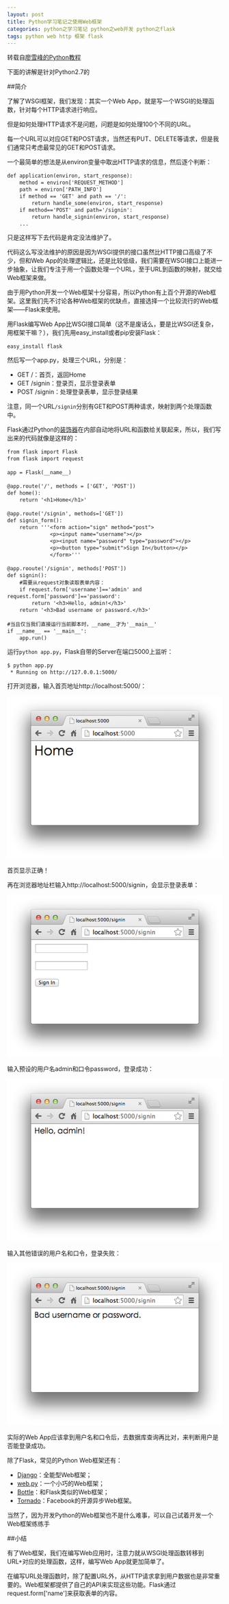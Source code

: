 ```yaml
---
layout: post
title: Python学习笔记之使用Web框架
categories: python之学习笔记 python之web开发 python之flask
tags: python web http 框架 flask
---
```


转载自[廖雪峰的Python教程](http://www.liaoxuefeng.com/wiki/001374738125095c955c1e6d8bb493182103fac9270762a000/001386832704232d6fb5df42dd34a7890fa6254351faac7000)

下面的讲解是针对Python2.7的

##简介

了解了WSGI框架，我们发现：其实一个Web App，就是写一个WSGI的处理函数，针对每个HTTP请求进行响应。

但是如何处理HTTP请求不是问题，问题是如何处理100个不同的URL。

每一个URL可以对应GET和POST请求，当然还有PUT、DELETE等请求，但是我们通常只考虑最常见的GET和POST请求。

一个最简单的想法是从environ变量中取出HTTP请求的信息，然后逐个判断：

```
def application(environ, start_response):
    method = environ['REQUEST_METHOD']
    path = environ['PATH_INFO']
    if method == 'GET' and path == '/':
        return handle_some(environ, start_response)
    if method=='POST' and path='/signin':
        return handle_signin(environ, start_response)
    ...
```

只是这样写下去代码是肯定没法维护了。

代码这么写没法维护的原因是因为WSGI提供的接口虽然比HTTP接口高级了不少，但和Web App的处理逻辑比，还是比较低级，我们需要在WSGI接口上能进一步抽象，让我们专注于用一个函数处理一个URL，至于URL到函数的映射，就交给Web框架来做。

由于用Python开发一个Web框架十分容易，所以Python有上百个开源的Web框架。这里我们先不讨论各种Web框架的优缺点，直接选择一个比较流行的Web框架——Flask来使用。

用Flask编写Web App比WSGI接口简单（这不是废话么，要是比WSGI还复杂，用框架干嘛？），我们先用easy_install或者pip安装Flask：

```
easy_install flask
```

然后写一个app.py，处理三个URL，分别是：

* GET /：首页，返回Home
* GET /signin：登录页，显示登录表单
* POST /signin：处理登录表单，显示登录结果

注意，同一个URL`/signin`分别有GET和POST两种请求，映射到两个处理函数中。

Flask通过Python的[装饰器](http://www.liaoxuefeng.com/wiki/001374738125095c955c1e6d8bb493182103fac9270762a000/001386819879946007bbf6ad052463ab18034f0254bf355000)在内部自动地将URL和函数给关联起来，所以，我们写出来的代码就像是这样的：

```
from flask import Flask
from flask import request

app = Flask(__name__)

@app.route('/', methods = ['GET', 'POST'])
def home():
    return '<h1>Home</h1>'
    
@app.route('/signin', methods=['GET'])
def signin_form():
    return '''<form action="sign" method="post">
              <p><input name="username"></p>
              <p><input name="password" type="password"></p>
              <p><button type="submit">Sign In</button></p>
              </form>'''
              
@app.rooute('/signin', methods['POST'])
def signin():
    #需要从request对象读取表单内容：
    if request.form['username']=='admin' and request.form['password']=='password':
        return '<h3>Hello, admin!</h3>'
    return '<h3>Bad username or password.</h3>'
    
#当且仅当我们直接运行当前脚本时，__name__才为'__main__'
if __name__ == '__main__':
    app.run()
```

运行`python app.py`，Flask自带的Server在端口5000上监听：

```
$ python app.py 
 * Running on http://127.0.0.1:5000/
```

打开浏览器，输入首页地址http://localhost:5000/：

![iamge](../image/2016-01-19/04.png)

首页显示正确！

再在浏览器地址栏输入http://localhost:5000/signin，会显示登录表单：

![iamge](../image/2016-01-19/05.png)

输入预设的用户名admin和口令password，登录成功：

![iamge](../image/2016-01-19/06.png)

输入其他错误的用户名和口令，登录失败：

![iamge](../image/2016-01-19/07.png)

实际的Web App应该拿到用户名和口令后，去数据库查询再比对，来判断用户是否能登录成功。

除了Flask，常见的Python Web框架还有：

* [Django](https://www.djangoproject.com/)：全能型Web框架；
* [web.py](http://webpy.org/)：一个小巧的Web框架；
* [Bottle](http://bottlepy.org/)：和Flask类似的Web框架；
* [Tornado](http://www.tornadoweb.org/)：Facebook的开源异步Web框架。

当然了，因为开发Python的Web框架也不是什么难事，可以自己试着开发一个Web框架练练手

##小结

有了Web框架，我们在编写Web应用时，注意力就从WSGI处理函数转移到URL+对应的处理函数，这样，编写Web App就更加简单了。

在编写URL处理函数时，除了配置URL外，从HTTP请求拿到用户数据也是非常重要的。Web框架都提供了自己的API来实现这些功能。Flask通过request.form['name']来获取表单的内容。
